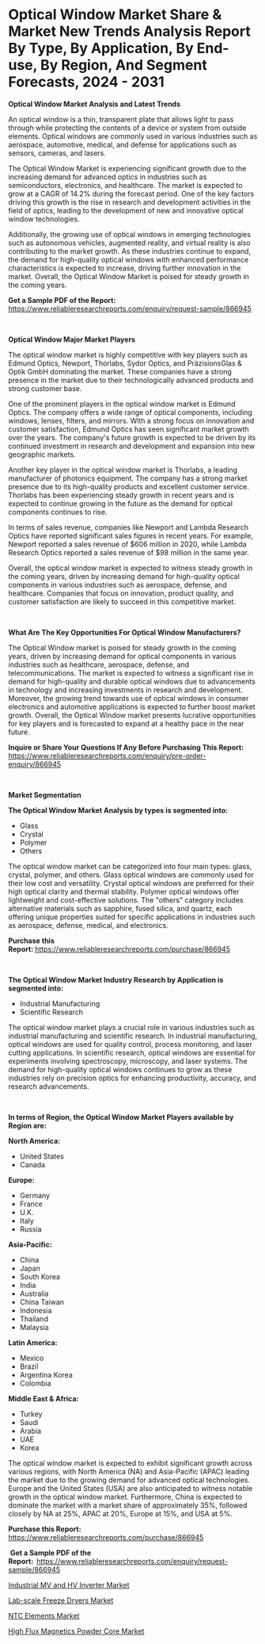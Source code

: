 <p><h1>Optical Window Market Share & Market New Trends Analysis Report By Type, By Application, By End-use, By Region, And Segment Forecasts, 2024 - 2031</h1></p><p><strong>Optical Window Market Analysis and Latest Trends</strong></p>
<p><p>An optical window is a thin, transparent plate that allows light to pass through while protecting the contents of a device or system from outside elements. Optical windows are commonly used in various industries such as aerospace, automotive, medical, and defense for applications such as sensors, cameras, and lasers.</p><p>The Optical Window Market is experiencing significant growth due to the increasing demand for advanced optics in industries such as semiconductors, electronics, and healthcare. The market is expected to grow at a CAGR of 14.2% during the forecast period. One of the key factors driving this growth is the rise in research and development activities in the field of optics, leading to the development of new and innovative optical window technologies.</p><p>Additionally, the growing use of optical windows in emerging technologies such as autonomous vehicles, augmented reality, and virtual reality is also contributing to the market growth. As these industries continue to expand, the demand for high-quality optical windows with enhanced performance characteristics is expected to increase, driving further innovation in the market. Overall, the Optical Window Market is poised for steady growth in the coming years.</p></p>
<p><strong>Get a Sample PDF of the Report:&nbsp;</strong> <a href="https://www.reliableresearchreports.com/enquiry/request-sample/866945">https://www.reliableresearchreports.com/enquiry/request-sample/866945</a></p>
<p>&nbsp;</p>
<p><strong>Optical Window Major Market Players</strong></p>
<p><p>The optical window market is highly competitive with key players such as Edmund Optics, Newport, Thorlabs, Sydor Optics, and PräzisionsGlas & Optik GmbH dominating the market. These companies have a strong presence in the market due to their technologically advanced products and strong customer base. </p><p>One of the prominent players in the optical window market is Edmund Optics. The company offers a wide range of optical components, including windows, lenses, filters, and mirrors. With a strong focus on innovation and customer satisfaction, Edmund Optics has seen significant market growth over the years. The company's future growth is expected to be driven by its continued investment in research and development and expansion into new geographic markets.</p><p>Another key player in the optical window market is Thorlabs, a leading manufacturer of photonics equipment. The company has a strong market presence due to its high-quality products and excellent customer service. Thorlabs has been experiencing steady growth in recent years and is expected to continue growing in the future as the demand for optical components continues to rise.</p><p>In terms of sales revenue, companies like Newport and Lambda Research Optics have reported significant sales figures in recent years. For example, Newport reported a sales revenue of $606 million in 2020, while Lambda Research Optics reported a sales revenue of $98 million in the same year.</p><p>Overall, the optical window market is expected to witness steady growth in the coming years, driven by increasing demand for high-quality optical components in various industries such as aerospace, defense, and healthcare. Companies that focus on innovation, product quality, and customer satisfaction are likely to succeed in this competitive market.</p></p>
<p>&nbsp;</p>
<p><strong>What Are The Key Opportunities For Optical Window Manufacturers?</strong></p>
<p><p>The Optical Window market is poised for steady growth in the coming years, driven by increasing demand for optical components in various industries such as healthcare, aerospace, defense, and telecommunications. The market is expected to witness a significant rise in demand for high-quality and durable optical windows due to advancements in technology and increasing investments in research and development. Moreover, the growing trend towards use of optical windows in consumer electronics and automotive applications is expected to further boost market growth. Overall, the Optical Window market presents lucrative opportunities for key players and is forecasted to expand at a healthy pace in the near future.</p></p>
<p><strong>Inquire or Share Your Questions If Any Before Purchasing This Report:</strong> <a href="https://www.reliableresearchreports.com/enquiry/pre-order-enquiry/866945">https://www.reliableresearchreports.com/enquiry/pre-order-enquiry/866945</a></p>
<p>&nbsp;</p>
<p><strong>Market Segmentation</strong></p>
<p><strong>The Optical Window Market Analysis by types is segmented into:</strong></p>
<p><ul><li>Glass</li><li>Crystal</li><li>Polymer</li><li>Others</li></ul></p>
<p><p>The optical window market can be categorized into four main types: glass, crystal, polymer, and others. Glass optical windows are commonly used for their low cost and versatility. Crystal optical windows are preferred for their high optical clarity and thermal stability. Polymer optical windows offer lightweight and cost-effective solutions. The "others" category includes alternative materials such as sapphire, fused silica, and quartz, each offering unique properties suited for specific applications in industries such as aerospace, defense, medical, and electronics.</p></p>
<p><strong>Purchase this Report:&nbsp;</strong><a href="https://www.reliableresearchreports.com/purchase/866945">https://www.reliableresearchreports.com/purchase/866945</a></p>
<p>&nbsp;</p>
<p><strong>The Optical Window Market Industry Research by Application is segmented into:</strong></p>
<p><ul><li>Industrial Manufacturing</li><li>Scientific Research</li></ul></p>
<p><p>The optical window market plays a crucial role in various industries such as industrial manufacturing and scientific research. In industrial manufacturing, optical windows are used for quality control, process monitoring, and laser cutting applications. In scientific research, optical windows are essential for experiments involving spectroscopy, microscopy, and laser systems. The demand for high-quality optical windows continues to grow as these industries rely on precision optics for enhancing productivity, accuracy, and research advancements.</p></p>
<p>&nbsp;</p>
<p><strong>In terms of Region, the Optical Window Market Players available by Region are:</strong></p>
<p>
    <p> <strong> North America: </strong>
        <ul>
            <li>United States</li>
            <li>Canada</li>
        </ul>
        </p> 
    <p> <strong> Europe: </strong>
        <ul>
            <li>Germany</li>
            <li>France</li>
            <li>U.K.</li>
            <li>Italy</li>
            <li>Russia</li>
        </ul>
        </p> 
    <p> <strong> Asia-Pacific: </strong>
        <ul>
            <li>China</li>
            <li>Japan</li>
            <li>South Korea</li>
            <li>India</li>
            <li>Australia</li>
            <li>China Taiwan</li>
            <li>Indonesia</li>
            <li>Thailand</li>
            <li>Malaysia</li>
        </ul>
        </p> 
    <p> <strong> Latin America: </strong>
        <ul>
            <li>Mexico</li>
            <li>Brazil</li>
            <li>Argentina Korea</li>
            <li>Colombia</li>
        </ul>
        </p> 
    <p> <strong> Middle East & Africa: </strong>
        <ul>
            <li>Turkey</li>
            <li>Saudi</li>
            <li>Arabia</li>
            <li>UAE</li>
            <li>Korea</li>
        </ul>
    </p>
    </p>
<p><p>The optical window market is expected to exhibit significant growth across various regions, with North America (NA) and Asia-Pacific (APAC) leading the market due to the growing demand for advanced optical technologies. Europe and the United States (USA) are also anticipated to witness notable growth in the optical window market. Furthermore, China is expected to dominate the market with a market share of approximately 35%, followed closely by NA at 25%, APAC at 20%, Europe at 15%, and USA at 5%.</p></p>
<p><strong>Purchase this Report: </strong><a href="https://www.reliableresearchreports.com/purchase/866945">https://www.reliableresearchreports.com/purchase/866945</a></p>
<p>&nbsp;<strong>Get a Sample PDF of the Report:&nbsp;&nbsp;</strong><a href="https://www.reliableresearchreports.com/enquiry/request-sample/866945">https://www.reliableresearchreports.com/enquiry/request-sample/866945</a></p>
<p><strong></strong></p>
<p><p><a href="https://view.publitas.com/reportprime-1/industrial-mv-and-hv-inverter-market-challenges-opportunities-and-growth-drivers-and-major-market-players-forecasted-for-period-from-2024-2031/">Industrial MV and HV Inverter Market</a></p><p><a href="https://view.publitas.com/reportprime-1/lab-scale-freeze-dryers-market-size-share-trends-analysis-report-by-material-by-type-by-end-user-by-region-and-segment-forecasts-2024-2031/">Lab-scale Freeze Dryers Market</a></p><p><a href="https://gentle-editor-9db.notion.site/NTC-Elements-Market-Analysis-and-Market-Size-Global-Industry-Overview-Market-Segmentation-and-Fore-8680700a9c2b472d9751b7b315a66b77">NTC Elements Market</a></p><p><a href="https://view.publitas.com/reportprime-1/global-high-flux-magnetics-powder-core-market-size-and-market-trends-insights-and-projections-from-2024-to-2031/">High Flux Magnetics Powder Core Market</a></p></p>